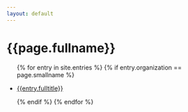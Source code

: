 ```yaml
---
layout: default
---
```

<h1>{{page.fullname}}</h1>
<ul>
    {% for entry in site.entries %}
        {% if entry.organization == page.smallname %}
            <li><p><a href="{{entry.url}}">{{entry.fulltitle}}</a></p></li>
        {% endif %}
    {% endfor %}
</ul>